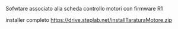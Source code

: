 Sofwtare associato alla scheda controllo motori con firmware R1

installer completo
https://drive.steplab.net/installTaraturaMotore.zip

